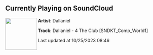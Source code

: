 ## Currently Playing on SoundCloud

[<img align="left" width="100" src="https://i1.sndcdn.com/artworks-wHOpLqUbbxezbVAQ-Z0NFhg-t500x500.jpg">](https://soundcloud.com/dallaniel/dallaniel-4-the-club-syndikaet?in=saxurn/sets/as-if)

**Artist**: Dallaniel 

**Track**: Dallaniel - 4 The Club [SNDKT_Comp_World1]

Last updated at 10/25/2023 08:46
